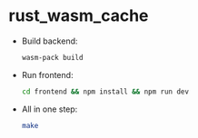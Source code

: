 # rust_wasm_cache

- Build backend:
  ```bash
  wasm-pack build
  ```

- Run frontend:
  ```bash
  cd frontend && npm install && npm run dev
  ```

- All in one step:
  ```bash
  make
  ```